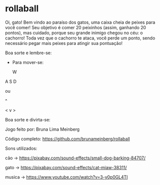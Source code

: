 # rollaball
Oi, gato! Bem vindo ao paraíso dos gatos, uma caixa cheia de peixes para você comer! Seu objetivo é comer 20 peixinhos (assim, ganhando 20 pontos), mas cuidado, porque seu grande inimigo chegou no céu: o cachorro! Toda vez que o cachorro te ataca, você perde um ponto, sendo necessário pegar mais peixes para atingir sua pontuação!

Boa sorte e lembre-se:

- Para mover-se:

   W

A S D

ou

   ^

< v > 



Boa sorte e divirta-se:

Jogo feito por: Bruna Lima Meinberg

Código completo: https://github.com/brunameinberg/rollaball

Sons utilizados:

cão -> https://pixabay.com/sound-effects/small-dog-barking-84707/

gato -> https://pixabay.com/sound-effects/cat-miaw-38311/

musica -> https://www.youtube.com/watch?v=3-y0p0GL4TI
